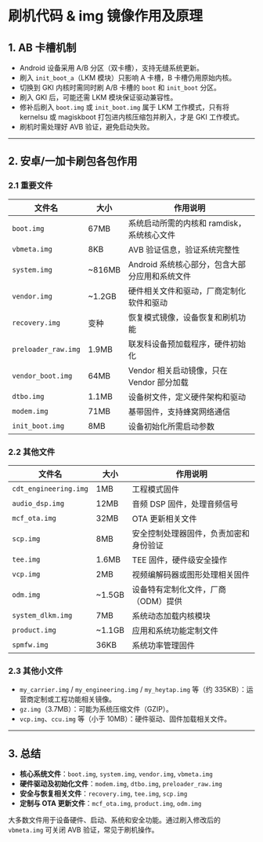 # 刷机代码 & img 镜像作用及原理

## 1. AB 卡槽机制

- Android 设备采用 A/B 分区（双卡槽），支持无缝系统更新。
- 刷入 `init_boot_a`（LKM 模块）只影响 A 卡槽，B 卡槽仍用原始内核。
- 切换到 GKI 内核时需同时刷 A/B 卡槽的 `boot` 和 `init_boot` 分区。
- 刷入 GKI 后，可能还需 LKM 模块保证驱动兼容性。
- 修补后刷入 `boot.img` 或 `init_boot.img` 属于 LKM 工作模式，只有将 kernelsu 或 magiskboot 打包进内核压缩包并刷入，才是 GKI 工作模式。
- 刷机时需处理好 AVB 验证，避免启动失败。

---

## 2. 安卓/一加卡刷包各包作用

### 2.1 重要文件

| 文件名              | 大小      | 作用说明                                                         |
|---------------------|-----------|------------------------------------------------------------------|
| `boot.img`          | 67MB      | 系统启动所需的内核和 ramdisk，系统核心文件                        |
| `vbmeta.img`        | 8KB       | AVB 验证信息，验证系统完整性                                      |
| `system.img`        | ~816MB    | Android 系统核心部分，包含大部分应用和系统文件                    |
| `vendor.img`        | ~1.2GB    | 硬件相关文件和驱动，厂商定制化软件和驱动                          |
| `recovery.img`      | 变种      | 恢复模式镜像，设备恢复和刷机功能                                  |
| `preloader_raw.img` | 1.9MB     | 联发科设备预加载程序，硬件初始化                                  |
| `vendor_boot.img`   | 64MB      | Vendor 相关启动镜像，只在 Vendor 部分加载                         |
| `dtbo.img`          | 1.1MB     | 设备树文件，定义硬件架构和驱动                                    |
| `modem.img`         | 71MB      | 基带固件，支持蜂窝网络通信                                        |
| `init_boot.img`     | 8MB       | 设备初始化所需启动参数                                            |

### 2.2 其他文件

| 文件名                  | 大小      | 作用说明                                         |
|-------------------------|-----------|--------------------------------------------------|
| `cdt_engineering.img`   | 1MB       | 工程模式固件                                     |
| `audio_dsp.img`         | 12MB      | 音频 DSP 固件，处理音频信号                      |
| `mcf_ota.img`           | 32MB      | OTA 更新相关文件                                 |
| `scp.img`               | 8MB       | 安全控制处理器固件，负责加密和身份验证           |
| `tee.img`               | 1.6MB     | TEE 固件，硬件级安全操作                         |
| `vcp.img`               | 2MB       | 视频编解码器或图形处理相关固件                   |
| `odm.img`               | ~1.5GB    | 设备特有定制化文件，厂商（ODM）提供              |
| `system_dlkm.img`       | 7MB       | 系统动态加载内核模块                             |
| `product.img`           | ~1.1GB    | 应用和系统功能定制文件                           |
| `spmfw.img`             | 36KB      | 系统功率管理固件                                 |

### 2.3 其他小文件

- `my_carrier.img` / `my_engineering.img` / `my_heytap.img` 等（约 335KB）：运营商定制或工程功能相关镜像。
- `gz.img`（3.7MB）：可能为系统压缩文件（GZIP）。
- `vcp.img`、`ccu.img` 等（小于 10MB）：硬件驱动、固件加载相关文件。

---

## 3. 总结

- **核心系统文件**：`boot.img`, `system.img`, `vendor.img`, `vbmeta.img`
- **硬件驱动及初始化文件**：`modem.img`, `dtbo.img`, `preloader_raw.img`
- **安全与恢复相关文件**：`recovery.img`, `tee.img`, `scp.img`
- **定制与 OTA 更新文件**：`mcf_ota.img`, `product.img`, `odm.img`

大多数文件用于设备硬件、启动、系统和安全功能。通过刷入修改后的 `vbmeta.img` 可关闭 AVB 验证，常见于刷机操作。

